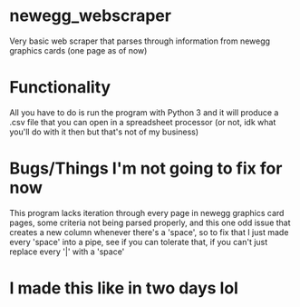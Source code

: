 # newegg_webscraper
Very basic web scraper that parses through information from newegg graphics cards (one page as of now)

# Functionality

All you have to do is run the program with Python 3 and it will produce a .csv file that you can open in a spreadsheet processor (or not, idk what you'll do with it then but that's not of my business)

# Bugs/Things I'm not going to fix for now

This program lacks iteration through every page in newegg graphics card pages, some criteria not being parsed properly, and this one odd issue that creates a new column whenever there's a 'space', so to fix that I just made every 'space' into a pipe, see if you can tolerate that, if you can't just replace every '|' with a 'space'

# I made this like in two days lol
